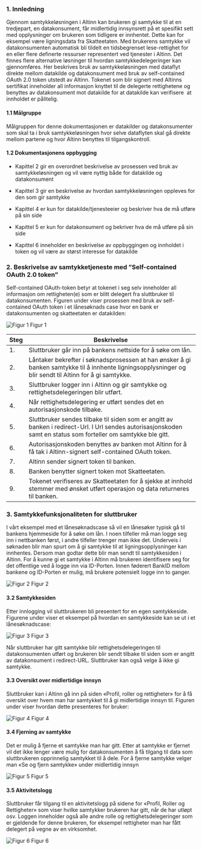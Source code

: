### 1. Innledning

Gjennom samtykkeløsningen i Altinn kan brukeren gi samtykke til at en tredjepart, en datakonsument, får midlertidig innsynsrett på et spesifikt sett med opplysninger om brukeren som tidligere er innhentet. Dette kan for eksempel være ligningsdata fra Skatteetaten. Med brukerens samtykke vil datakonsumenten automatisk bli tildelt en tidsbegrenset lese-rettighet for en eller flere definerte ressurser representert ved tjenester i Altinn. Det finnes flere alternative løsninger til hvordan samtykkedelegeringer kan gjennomføres. Her beskrives bruk av samtykkeløsningen med dataflyt direkte mellom datakilde og datakonsument med bruk av self-contained OAuth 2.0 token utstedt av Altinn. Tokenet som blir signert med Altinns sertifikat inneholder all informasjon knyttet til de delegerte rettighetene og benyttes av datakonsument mot datakilde for at datakilde kan verifisere  at innholdet er pålitelig.


#### 1.1 Målgruppe

Målgruppen for denne dokumentasjonen er datakilder og datakonsumenter som skal ta i bruk samtykkeløsningen hvor selve dataflyten skal gå direkte mellom partene og hvor Altinn benyttes til tilgangskontroll.


#### 1.2 Dokumentasjonens oppbygging

* Kapittel 2 gir en overordnet beskrivelse av prosessen ved bruk av samtykkeløsningen og vil være nyttig både for datakilde og datakonsument 

* Kapittel 3 gir en beskrivelse av hvordan samtykkeløsningen oppleves for den som gir samtykke

* Kapittel 4 er kun for datakilde/tjenesteeier og beskriver hva de må utføre på sin side

* Kapittel 5 er kun for datakonsument og bekriver hva de må utføre på sin side

* Kapittel 6 inneholder en beskrivelse av oppbyggingen og innholdet i token og vil være av størst interesse for datakilde  



### 2. Beskrivelse av samtykketjeneste med ”Self-contained OAuth 2.0 token”

Self-contained OAuth-token betyr at tokenet i seg selv inneholder all informasjon om rettigheten(e) som er blitt delegert fra sluttbruker til datakonsumenten. Figuren under viser prosessen med bruk av self-contained OAuth token i et lånesøknads case hvor en bank er datakonsumenten og skatteetaten er datakilden:

![](https://github.com/elwal/docs/blob/master/content/guides/samtykkeBilder/Figur1.jpg "Figur 1")
Figur 1

|Steg|Beskrivelse|
|--------|--------|
| 1. | Sluttbruker går inn på bankens nettside for å søke om lån.|
| 2. | Låntaker bekrefter i søknadsprosessen at han ønsker å gi banken samtykke til å innhente ligningsopplysninger og blir sendt til Altinn for å gi samtykke.|
| 3. | Sluttbruker logger inn i Altinn og gir samtykke og rettighetsdelegeringen blir utført.|
| 4. | Når rettighetsdelegering er utført sendes det en autorisasjonskode tilbake.|
| 5. | Sluttbruker sendes tilbake til siden som er angitt av banken i redirect-Url. I Url sendes autorisasjonskoden samt en status som forteller om samtykke ble gitt.|
| 6. | Autorisasjonskoden benyttes av banken mot Altinn for å få tak i Altinn-signert self-contained OAuth token.| 
| 7. | Altinn sender signert token til banken.| 
|8. | Banken benytter signert token mot Skatteetaten.|                                                                                                              
|9. | Tokenet verifiseres av Skatteetaten for å sjekke at innhold stemmer med ønsket utført operasjon og data returneres til banken.|    

### 3. Samtykkefunksjonaliteten for sluttbruker


I vårt eksempel med et lånesøknadscase så vil en lånesøker typisk gå til bankens hjemmeside for å søke om lån. I noen tilfeller må man logge seg inn i nettbanken først, i andre tilfeller trenger man ikke det. Underveis i søknaden blir man spurt om å gi samtykke til at ligningsopplysninger kan innhentes. Dersom man godtar dette blir man sendt til samtykkesiden i Altinn. For å kunne gi et samtykke i Altinn må brukeren identifisere seg for det offentlige ved å logge inn via ID-Porten. Innen føderert BankID mellom bankene og ID-Porten er mulig, må brukere potensielt logge inn to ganger. 


![](https://github.com/elwal/docs/blob/master/content/guides/samtykkeBilder/Figur2.jpg "Figur 2")
Figur 2

#### 3.2 Samtykkesiden
Etter innlogging vil sluttbrukeren bli presentert for en egen samtykkeside.  Figurene under viser et eksempel på hvordan en samtykkeside kan se ut i et lånesøknadscase:

![](https://github.com/elwal/docs/blob/master/content/guides/samtykkeBilder/Figur3.jpg "Figur 3")
Figur 3

Når sluttbruker har gitt samtykke blir rettighetsdelegeringen til datakonsumenten utført og brukeren blir sendt tilbake til siden som er angitt av datakonsument i redirect-URL. Sluttbruker kan også velge å ikke gi samtykke.

#### 3.3 Oversikt over midlertidige innsyn

Sluttbruker kan i Altinn gå inn på siden «Profil, roller og rettigheter» for å få oversikt over hvem man har samtykket til å gi midlertidige innsyn til. Figuren under viser hvordan dette presenteres for bruker:

![](https://github.com/elwal/docs/blob/master/content/guides/samtykkeBilder/Figur4.jpg "Figur 4")
Figur 4

#### 3.4 Fjerning av samtykke

Det er mulig å fjerne et samtykke man har gitt. Etter at samtykke er fjernet vil det ikke lenger være mulig for datakonsumenten å få tilgang til data som sluttbrukeren opprinnelig samtykket til å dele. For å fjerne samtykke velger man «Se og fjern samtykke» under midlertidig innsyn

![](https://github.com/elwal/docs/blob/master/content/guides/samtykkeBilder/Figur5.jpg "Figur 5")
Figur 5

#### 3.5 Aktivitetslogg

Sluttbruker får tilgang til en aktivitetslogg på sidene for «Profil, Roller og Rettigheter» som viser hvilke samtykker brukeren har gitt, når de har utløpt osv. Loggen inneholder også alle andre rolle og rettighetsdelegeringer som er gjeldende for denne brukeren, for eksempel rettigheter man har fått delegert på vegne av en virksomhet. 

![](https://github.com/elwal/docs/blob/master/content/guides/samtykkeBilder/Figur6.jpg "Figur 6")
Figur 6

